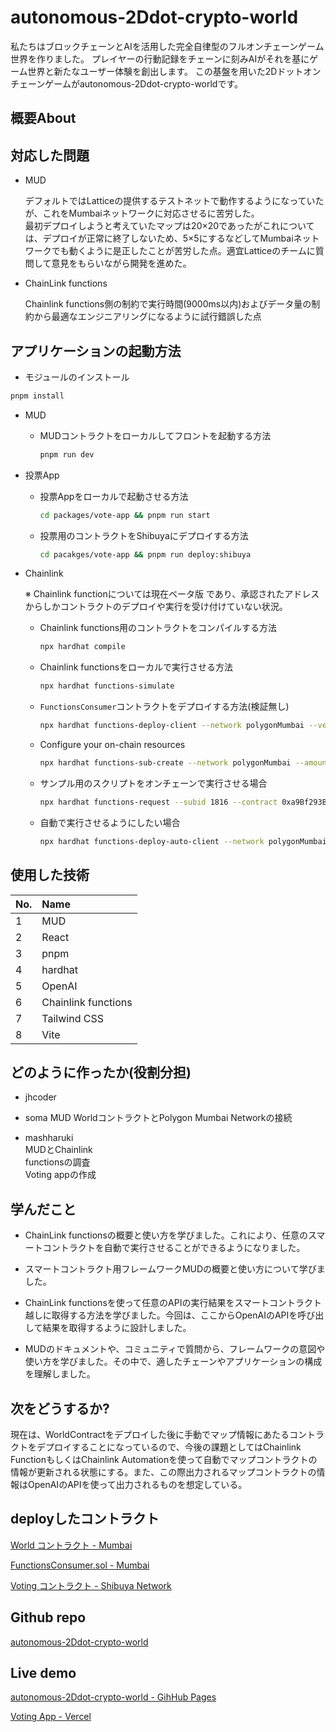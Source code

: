 # autonomous-2Ddot-crypto-world

私たちはブロックチェーンとAIを活用した完全自律型のフルオンチェーンゲーム世界を作りました。
プレイヤーの行動記録をチェーンに刻みAIがそれを基にゲーム世界と新たなユーザー体験を創出します。
この基盤を用いた2Dドットオンチェーンゲームがautonomous-2Ddot-crypto-worldです。

## 概要About



## 対応した問題

- MUD

  デフォルトではLatticeの提供するテストネットで動作するようになっていたが、これをMumbaiネットワークに対応させるに苦労した。  
  最初デプロイしようと考えていたマップは20×20であったがこれについては、デプロイが正常に終了しないため、5×5にするなどしてMumbaiネットワークでも動くように是正したことが苦労した点。適宜Latticeのチームに質問して意見をもらいながら開発を進めた。

- ChainLink functions

  Chainlink functions側の制約で実行時間(9000ms以内)およびデータ量の制約から最適なエンジニアリングになるように試行錯誤した点

## アプリケーションの起動方法

- モジュールのインストール

```bash
pnpm install
```

- MUD 

  - MUDコントラクトをローカルしてフロントを起動する方法

    ```bash
    pnpm run dev
    ```
- 投票App

  - 投票Appをローカルで起動させる方法

    ```bash
    cd packages/vote-app && pnpm run start
    ```

  - 投票用のコントラクトをShibuyaにデプロイする方法

    ```bash
    cd pacakges/vote-app && pnpm run deploy:shibuya
    ```

- Chainlink 

  ※ Chainlink functionについては現在ベータ版
  であり、承認されたアドレスからしかコントラクトのデプロイや実行を受け付けていない状況。

  - Chainlink functions用のコントラクトをコンパイルする方法

    ```bash
    npx hardhat compile
    ```

  - Chainlink functionsをローカルで実行させる方法

    ```bash
    npx hardhat functions-simulate
    ```

  - `FunctionsConsumer`コントラクトをデプロイする方法(検証無し)

    ```bash
    npx hardhat functions-deploy-client --network polygonMumbai --verify false
    ```

  - Configure your on-chain resources

    ```bash
    npx hardhat functions-sub-create --network polygonMumbai --amount 5 --contract 0xa9Bf293B85E46079665019BE17a67B8D925572f7
    ```

  - サンプル用のスクリプトをオンチェーンで実行させる場合

    ```bash
    npx hardhat functions-request --subid 1816 --contract 0xa9Bf293B85E46079665019BE17a67B8D925572f7 --network polygonMumbai
    ```

  - 自動で実行させるようにしたい場合

    ```bash
    npx hardhat functions-deploy-auto-client --network polygonMumbai --subid 1816 --interval 60 --configpath Functions-request-config.js
    ```


## 使用した技術

|No.|Name|
|:----|:----|
|1|MUD|
|2|React|
|3|pnpm|
|4|hardhat|
|5|OpenAI|
|6|Chainlink functions|
|7|Tailwind CSS|
|8|Vite|


## どのように作ったか(役割分担)

- jhcoder

- soma
  MUD WorldコントラクトとPolygon Mumbai Networkの接続

- mashharuki  
  MUDとChainlink  
  functionsの調査  
  Voting appの作成  

## 学んだこと

- ChainLink functionsの概要と使い方を学びました。これにより、任意のスマートコントラクトを自動で実行させることができるようになりました。

- スマートコントラクト用フレームワークMUDの概要と使い方について学びました。

- ChainLink functionsを使って任意のAPIの実行結果をスマートコントラクト越しに取得する方法を学びました。今回は、ここからOpenAIのAPIを呼び出して結果を取得するように設計しました。

- MUDのドキュメントや、コミュニティで質問から、フレームワークの意図や使い方を学びました。その中で、適したチェーンやアプリケーションの構成を理解しました。

## 次をどうするか?

現在は、WorldContractをデプロイした後に手動でマップ情報にあたるコントラクトをデプロイすることになっているので、今後の課題としてはChainlink FunctionもしくはChainlink Automationを使って自動でマップコントラクトの情報が更新される状態にする。また、この際出力されるマップコントラクトの情報はOpenAIのAPIを使って出力されるものを想定している。

## deployしたコントラクト

[World コントラクト - Mumbai](https://mumbai.polygonscan.com/address/0x0b90377Db497D52F580896AC4Af8b4Bc2b7CFEd2)

[FunctionsConsumer.sol - Mumbai](https://mumbai.polygonscan.com/address/0x8F6631e30a2cF2Bd017595f3215F550f0613170Cå)

[Voting コントラクト - Shibuya Network](https://shibuya.subscan.io/account/0xbfDe6e57dD7f54D496B896f6c7d551eE40d3BEB0)

## Github repo

[autonomous-2Ddot-crypto-world](https://github.com/ivs-aw/autonomous-2Ddot-crypto-world)

## Live demo

[autonomous-2Ddot-crypto-world - GihHub Pages](https://ivs-aw.github.io/autonomous-2Ddot-crypto-world/)

[Voting App - Vercel](https://autonomous-2-ddot-crypto-world-rcrua2t0v-ivs-aw.vercel.app/)